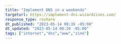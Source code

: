 ```yaml
---
title: "Implement DNS in a weekends"
targeturl: https://implement-dns.wizardzines.com/
response_type: reshare
dt_published: "2023-05-14 00:39 -05:00"
dt_updated: "2023-05-14 00:39 -05:00"
tags: ["internet","dns","www","zine"]
---
```

